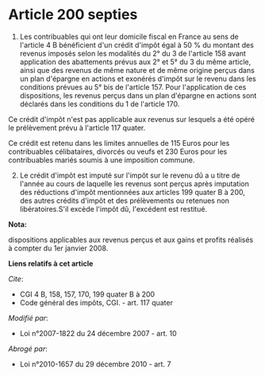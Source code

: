 # Article 200 septies

1. Les contribuables qui ont leur domicile fiscal en France au sens de l'article 4 B bénéficient d'un crédit d'impôt égal à
50 % du montant des revenus imposés selon les modalités du 2° du 3 de l'article 158 avant application des abattements prévus
aux 2° et 5° du 3 du même article, ainsi que des revenus de même nature et de même origine perçus dans un plan d'épargne en
actions et exonérés d'impôt sur le revenu dans les conditions prévues au 5° bis de l'article 157. Pour l'application de ces
dispositions, les revenus perçus dans un plan d'épargne en actions sont déclarés dans les conditions du 1 de l'article 170. 

Ce crédit d'impôt n'est pas applicable aux revenus sur lesquels a été opéré le prélèvement prévu à l'article 117 quater. 

Ce crédit est retenu dans les limites annuelles de 115 Euros pour les contribuables célibataires, divorcés ou veufs et 230
Euros pour les contribuables mariés soumis à une imposition commune. 

2. Le crédit d'impôt est imputé sur l'impôt sur le revenu dû a u titre de l'année au cours de laquelle les revenus sont
perçus après imputation des réductions d'impôt mentionnées aux articles 199 quater B à 200, des autres crédits d'impôt et des
prélèvements ou retenues non libératoires.S'il excède l'impôt dû, l'excédent est restitué.

**Nota:**

dispositions applicables aux revenus perçus et aux gains et profits réalisés à compter du 1er janvier 2008.

**Liens relatifs à cet article**

_Cite_:

  - CGI 4 B, 158, 157, 170, 199 quater B à 200
  - Code général des impôts, CGI. - art. 117 quater

_Modifié par_:

  - Loi n°2007-1822 du 24 décembre 2007 - art. 10

_Abrogé par_:

  - Loi n°2010-1657 du 29 décembre 2010 - art. 7
